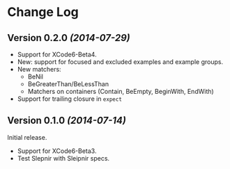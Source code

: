 Change Log
==========

Version 0.2.0 *(2014-07-29)*
----------------------------

* Support for XCode6-Beta4.
* New: support for focused and excluded examples and example groups.
* New matchers:
  * BeNil
  * BeGreaterThan/BeLessThan
  * Matchers on containers (Contain, BeEmpty, BeginWith, EndWith)
* Support for trailing closure in `expect`

Version 0.1.0 *(2014-07-14)*
----------------------------

Initial release.
* Support for XCode6-Beta3.
* Test Slepnir with Sleipnir specs.
